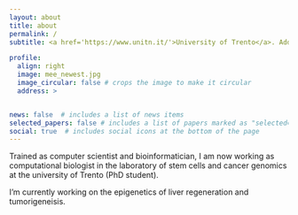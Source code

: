 ```yaml
---
layout: about
title: about
permalink: /
subtitle: <a href='https://www.unitn.it/'>University of Trento</a>. Address. Contacts. Moto. Etc.

profile:
  align: right
  image: mee_newest.jpg
  image_circular: false # crops the image to make it circular
  address: >


news: false  # includes a list of news items
selected_papers: false # includes a list of papers marked as "selected={true}"
social: true  # includes social icons at the bottom of the page
---
```


Trained as computer scientist and bioinformatician, I am now working as computational biologist in the laboratory of stem cells and cancer genomics at the university of Trento (PhD student).

I’m currently working on the epigenetics of liver regeneration and tumorigeneisis.

